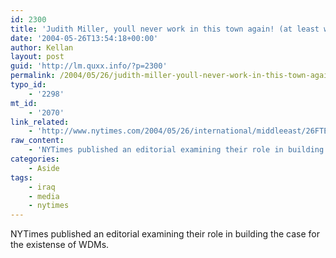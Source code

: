 ```yaml
---
id: 2300
title: 'Judith Miller, youll never work in this town again! (at least we can hope)'
date: '2004-05-26T13:54:18+00:00'
author: Kellan
layout: post
guid: 'http://lm.quxx.info/?p=2300'
permalink: /2004/05/26/judith-miller-youll-never-work-in-this-town-again-at-least-we-can-hope/
typo_id:
    - '2298'
mt_id:
    - '2070'
link_related:
    - 'http://www.nytimes.com/2004/05/26/international/middleeast/26FTE_NOTE.html'
raw_content:
    - 'NYTimes published an editorial examining their role in building the case for the existense of WDMs.'
categories:
    - Aside
tags:
    - iraq
    - media
    - nytimes
---
```


NYTimes published an editorial examining their role in building the case for the existense of WDMs.